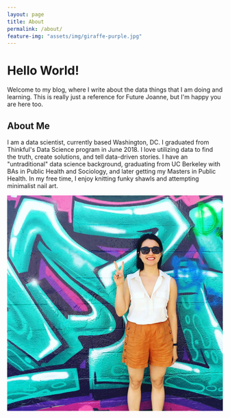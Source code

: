 ```yaml
---
layout: page
title: About
permalink: /about/
feature-img: "assets/img/giraffe-purple.jpg"
---
```


<h1>Hello World!</h1>
Welcome to my blog, where I write about the data things that I am doing and learning.  This is really just a reference for Future Joanne, but I'm happy you are here too.


<H2>About Me</H2>
I am a data scientist, currently based Washington, DC. I graduated from Thinkful's Data Science program in June 2018.  I love  utilizing data to find the truth, create solutions, and tell data-driven stories. I have an "untraditional" data science background, graduating from UC Berkeley with BAs in Public Health and Sociology, and later getting my Masters in Public Health.  In my free time, I enjoy knitting funky shawls and attempting minimalist nail art.

![Me](assets/img/avatar.jpg)
